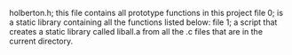 holberton.h; this file contains all prototype functions in this project
file 0;  is a static library containing all the functions listed below:
file 1; a script that creates a static library called liball.a from all the .c files that are in the current directory.
